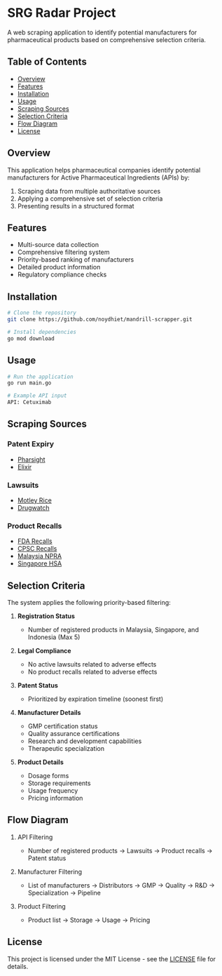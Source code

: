 # SRG Radar Project

A web scraping application to identify potential manufacturers for pharmaceutical products based on comprehensive selection criteria.

## Table of Contents
- [Overview](#overview)
- [Features](#features)
- [Installation](#installation)
- [Usage](#usage)
- [Scraping Sources](#scraping-sources)
- [Selection Criteria](#selection-criteria)
- [Flow Diagram](#flow-diagram)
- [License](#license)

## Overview
This application helps pharmaceutical companies identify potential manufacturers for Active Pharmaceutical Ingredients (APIs) by:
1. Scraping data from multiple authoritative sources
2. Applying a comprehensive set of selection criteria
3. Presenting results in a structured format

## Features
- Multi-source data collection
- Comprehensive filtering system
- Priority-based ranking of manufacturers
- Detailed product information
- Regulatory compliance checks

## Installation
```bash
# Clone the repository
git clone https://github.com/noydhiet/mandrill-scrapper.git

# Install dependencies
go mod download
```

## Usage
```bash
# Run the application
go run main.go

# Example API input
API: Cetuximab
```

## Scraping Sources
### Patent Expiry
- [Pharsight](https://pharsight.greyb.com/drug-patent-expiration-lists)
- [Elixir](https://elixirdemo.greyb.com/drug-screener)

### Lawsuits
- [Motley Rice](https://www.motleyrice.com/medical-drugs)
- [Drugwatch](https://www.drugwatch.com/legal/)

### Product Recalls
- [FDA Recalls](https://www.fda.gov/safety/recalls-market-withdrawals-safety-alerts)
- [CPSC Recalls](https://www.cpsc.gov/Recalls)
- [Malaysia NPRA](https://www.npra.gov.my/index.php/en/consumers/safety-information/product-recall.html)
- [Singapore HSA](https://www.hsa.gov.sg/announcements)

## Selection Criteria
The system applies the following priority-based filtering:

1. **Registration Status**
   - Number of registered products in Malaysia, Singapore, and Indonesia (Max 5)
   
2. **Legal Compliance**
   - No active lawsuits related to adverse effects
   - No product recalls related to adverse effects

3. **Patent Status**
   - Prioritized by expiration timeline (soonest first)

4. **Manufacturer Details**
   - GMP certification status
   - Quality assurance certifications
   - Research and development capabilities
   - Therapeutic specialization

5. **Product Details**
   - Dosage forms
   - Storage requirements
   - Usage frequency
   - Pricing information

## Flow Diagram
1. API Filtering
   - Number of registered products → Lawsuits → Product recalls → Patent status

2. Manufacturer Filtering
   - List of manufacturers → Distributors → GMP → Quality → R&D → Specialization → Pipeline

3. Product Filtering
   - Product list → Storage → Usage → Pricing

## License
This project is licensed under the MIT License - see the [LICENSE](LICENSE) file for details.
